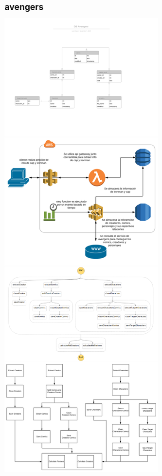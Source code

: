 # avengers


![Alt text](imgs/DBAvengers.svg "Title")
![Alt text](imgs/InfraAvengers.svg "Title")
![](imgs/diagramSF.png)
![Alt text](imgs/ETLAvengers.svg "Title")